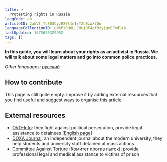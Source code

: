 ```yaml
---
title: >
  Protesting rights in Russia
langCode: en
articleID: 2akVt_TsS8SOyzR8Yl1nIrYZbEzwX7Qu
languageCollectionID: pNkPzOH6LLCUUj8F4gfDzyjqxCFmdl4b
lastUpdated: 1673685329952
tags: []
---
```


**In this guide, you will learn about your rights as an activist in Russia. We will talk about some legal matters and go into common police practices.**

_Other languages:_ [_русский_](/ru/rights/russia)

## **How to contribute**

This page is still quite empty. Improve it by adding external resources that you find useful and suggest ways to organise this article.

## External resources

-   [OVD-Info](https://ovdinfo.org): they fight against political persecution, provide legal assistance to detainees \[[English page](https://donate.ovdinfo.org/en#)\]
-   [DOXA Journal](https://doxajournal.ru): an independent journal about the modern university, they help students and university staff detained at mass actions
-   [Committee Against Torture](https://pytkam.net/en/) (Комитет против пыток): provide professional legal and medical assistance to victims of prison